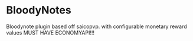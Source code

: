 # BloodyNotes
Bloodynote plugin based off saicopvp. with configurable monetary reward values MUST HAVE ECONOMYAPI!!!
